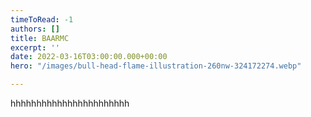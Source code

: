 ```yaml
---
timeToRead: -1
authors: []
title: BAARMC
excerpt: ''
date: 2022-03-16T03:00:00.000+00:00
hero: "/images/bull-head-flame-illustration-260nw-324172274.webp"

---
```

hhhhhhhhhhhhhhhhhhhhhhh